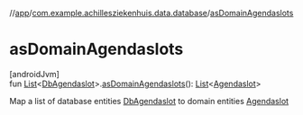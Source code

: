 //[app](../../index.md)/[com.example.achillesziekenhuis.data.database](index.md)/[asDomainAgendaslots](as-domain-agendaslots.md)

# asDomainAgendaslots

[androidJvm]\
fun [List](https://kotlinlang.org/api/latest/jvm/stdlib/kotlin.collections/-list/index.html)&lt;[DbAgendaslot](-db-agendaslot/index.md)&gt;.[asDomainAgendaslots](as-domain-agendaslots.md)(): [List](https://kotlinlang.org/api/latest/jvm/stdlib/kotlin.collections/-list/index.html)&lt;[Agendaslot](../com.example.achillesziekenhuis.model/-agendaslot/index.md)&gt;

Map a list of database entities [DbAgendaslot](-db-agendaslot/index.md) to domain entities [Agendaslot](../com.example.achillesziekenhuis.model/-agendaslot/index.md)
